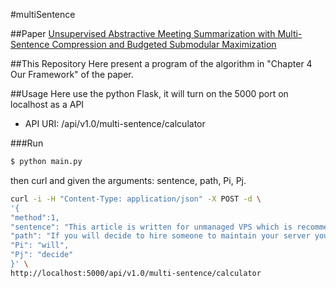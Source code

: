 #multiSentence

##Paper
[Unsupervised Abstractive Meeting Summarization with Multi-Sentence
Compression and Budgeted Submodular Maximization](https://arxiv.org/pdf/1805.05271v2.pdf)

##This Repository
Here present a program of the algorithm in "Chapter 4 Our Framework" of the paper.


##Usage
Here use the python Flask, it will turn on the 5000 port on localhost as a API
  * API URI: /api/v1.0/multi-sentence/calculator


###Run
```bash
$ python main.py
```

then curl and given the arguments: sentence, path, Pi, Pj.


```bash 
curl -i -H "Content-Type: application/json" -X POST -d \
'{
"method":1, 
"sentence": "This article is written for unmanaged VPS which is recommended for experienced users who prefer to manage all the aspects of their infrastructure on their own. But if you don’t have technical knowledge it is much cheaper for you to use managed hosting. Manged hosting has at least twice higher price than unmanaged, for example unmanaged VPS on DigitalOcean cost $20 vs $70 for manged Fastcomet and $75 for RoseHosting. However the difference is still in ~ $50 per month, it is a small price for saving you tons of time and guarantee that everything will work fast and secure. If you will decide to hire someone to maintain your server you will have to pay 20-50 per hour.", 
"path": "If you will decide to hire someone to maintain your server you will have to pay 20-50 per hour", 
"Pi": "will", 
"Pj": "decide"
}' \
http://localhost:5000/api/v1.0/multi-sentence/calculator

```
